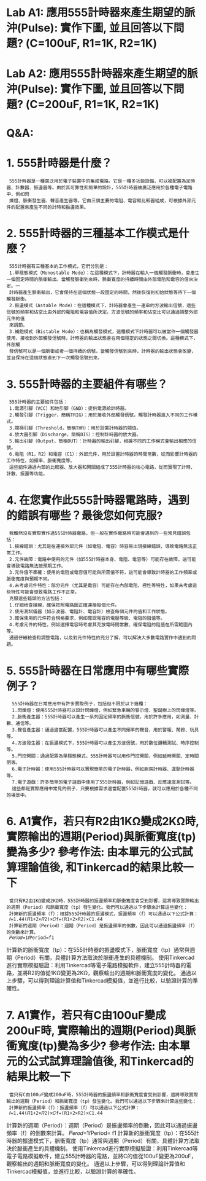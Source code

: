 # Lab A1: 應用555計時器來產生期望的脈沖(Pulse): 實作下圖, 並且回答以下問題? (C=100uF, R1=1K, R2=1K)

# Lab A2: 應用555計時器來產生期望的脈沖(Pulse): 實作下圖, 並且回答以下問題? (C=200uF, R1=1K, R2=1K)

# Q&A:

# 1. 555計時器是什麼？
     555計時器是一種廣泛用於電子裝置中的集成電路。它是一種多功能設備，可以被配置為定時器、計數器、振盪器等。由於其可靠性和簡單的設計，555計時器被廣泛應用於各種電子電路中，例如閃 
     爍燈、脈衝發生器、聲音產生器等。它由三個主要的電阻、電容和比較器組成，可根據外部元件的配置來產生不同的計時和振盪效果。
# 2. 555計時器的三種基本工作模式是什麼？
     555計時器有三種基本的工作模式，它們分別是：
     1.單穩態模式（Monostable Mode）：在這種模式下，計時器在輸入一個觸發脈衝時，會產生一個固定時間的脈衝輸出。當觸發脈衝到來時，脈衝寬度的持續時間由外部電阻和電容的值來決定。一 
     計時器產生脈衝輸出，它會保持在這個狀態一段固定的時間，然後恢復到初始狀態等待下一個觸發脈衝。
     2.振盪模式（Astable Mode）：在這種模式下，計時器會產生一連串的方波輸出信號，這些信號的頻率和佔空比由外部的電阻和電容值所決定。方波信號的頻率和佔空比可以通過調整外部元件的值 
     來調節。
     3.補飽模式（Bistable Mode）：也稱為觸發模式，這種模式下計時器可以被當作一個觸發器使用，接收到外部觸發信號時，計時器的輸出狀態會在兩個穩定的狀態之間切換。這種模式下，外部觸 
     發信號可以是一個脈衝或者一個持續的信號，當觸發信號到來時，計時器的輸出狀態會改變，並且保持在這個狀態直到下一次觸發信號到來。
# 3. 555計時器的主要組件有哪些？
     555計時器的主要組件包括：
     1.電源引腳（VCC）和地引腳（GND）：提供電源給計時器。
     2.觸發引腳（Trigger，簡稱TRIG）：用於接收外部觸發信號，觸發計時器進入不同的工作模式。
     3.閥極引腳（Threshold，簡稱THR）：用於設置計時器的閥值。
     4.放大器引腳（Discharge，簡稱DIS）：控制計時器的放大器。
     5.輸出引腳（Output，簡稱OUT）：計時器的輸出引腳，根據不同的工作模式會輸出相應的信號。
     6.電阻（R1，R2）和電容（C1）：外部元件，用於設置計時器的時間常數，從而影響計時器的工作特性，如頻率、脈衝寬度等。
     這些組件通過內部的比較器、放大器和開關組成了555計時器的核心電路，從而實現了計時、計數、振盪等功能。
# 4. 在您實作此555計時器電路時，遇到的錯誤有哪些？最後您如何克服?
     我雖然沒有實際實作過555計時器電路，但一般在實作電路時可能會遇到的一些常見錯誤包括：
     1.接線錯誤：尤其是在連接外部元件（如電阻、電容）時容易出現接線錯誤，導致電路無法正常工作。
     2.元件故障：電路中使用的元件（如555計時器本身、電阻、電容等）可能存在故障，這可能會導致電路無法按預期工作。
     3.元件值不準確：使用的電阻或電容值可能與所需值不符，這可能會導致計時器的工作頻率或脈衝寬度與預期不同。
     4.未考慮元件特性：部分元件（尤其是電容）可能存在內部電阻、極性等特性，如果未考慮這些特性可能會導致電路工作不正常。
     克服這些錯誤的方法包括：
     1.仔細檢查接線，確保按照電路圖正確連接每個元件。
     2.使用測試儀器（如示波器、電阻計、電容計）檢查每個元件的值和工作狀態。
     3.確保使用的元件符合規格要求，例如確認電容的電壓等級、電阻的阻值等。
     4.考慮元件的特性，例如選擇電容時考慮其充放電時間常數、確保電阻的阻值在所需範圍內等。
     通過仔細檢查和調整電路，以及對元件特性的充分了解，可以解決大多數電路實作中遇到的問題。
#  5. 555計時器在日常應用中有哪些實際例子？
      555計時器在日常應用中有許多實際例子，包括但不限於以下幾種：
      1.閃爍燈：使用555計時器可以設計閃爍燈，例如緊急車輛的警示燈、聖誕樹上的閃爍燈等。
      2.脈衝產生器：555計時器可以產生一系列固定頻率的脈衝信號，用於許多應用，如測量、計數、通信等。
      3.聲音產生器：通過適當配置，555計時器可以產生不同頻率的聲音，用於警報、鬧鈴、玩具等。
      4.方波發生器：在振盪模式下，555計時器可以產生方波信號，用於數位邏輯測試、時序控制等。
      5.門控開關：通過配置為單穩態模式，555計時器可以用作門控開關，例如延時開關、定時關閉等。
      6.電子計時器：使用555計時器可以實現簡單的電子計時器，例如廚房計時器、運動計時器等。
      7.電子遊戲：許多簡單的電子遊戲中使用了555計時器，例如記憶遊戲、反應速度測試等。
      這些都是實際應用中常見的例子，只要根據需求適當配置555計時器，就可以應用於各種不同的場景中。
# 6. A1實作，若只有R2由1KΩ變成2KΩ時, 實際輸出的週期(Period)與脈衝寬度(tp)變為多少? 參考作法: 由本單元的公式試算理論值後, 和Tinkercad的結果比較一下
     當只有R2由1KΩ變成2KΩ時，555計時器的振盪頻率和脈衝寬度會受到影響，這將導致實際輸出的週期（Period）和脈衝寬度（tp）發生變化。我們可以通過以下步驟來計算這些變化：
     計算新的振盪頻率（f）：根據555計時器的振盪模式，振盪頻率（f）可以通過以下公式計算：
     𝑓=1.44(𝑅1+2×𝑅2)×𝐶f=(R1+2×R2)×C1.44
     ​計算新的週期（Period）：週期（Period）是振盪頻率的倒數，因此可以通過振盪頻率（f）的倒數來計算。
     𝑃𝑒𝑟𝑖𝑜𝑑=1𝑓Period=f1
​     計算新的脈衝寬度（tp）：在555計時器的振盪模式下，脈衝寬度（tp）通常與週期（Period）有關，具體計算方法取決於脈衝產生的具體機制。
     使用Tinkercad進行實際模擬驗證：利用Tinkercad等電子電路模擬軟件，建立555計時器的電路，並將R2的值從1KΩ變更為2KΩ，觀察輸出的週期和脈衝寬度的變化。
     通過以上步驟，可以得到理論計算值和Tinkercad模擬值，並進行比較，以驗證計算的準確性。
# 7. A1實作，若只有C由100uF變成200uF時, 實際輸出的週期(Period)與脈衝寬度(tp)變為多少? 參考作法: 由本單元的公式試算理論值後, 和Tinkercad的結果比較一下
     當只有C由100uF變成200uF時，555計時器的振盪頻率和脈衝寬度會受到影響，這將導致實際輸出的週期（Period）和脈衝寬度（tp）發生變化。我們可以通過以下步驟來計算這些變化：
     計算新的振盪頻率（f）：振盪頻率（f）可以通過以下公式計算：
     𝑓=1.44(𝑅1+2×𝑅2)×𝐶f=(R1+2×R2)×C1.44
​     計算新的週期（Period）：週期（Period）是振盪頻率的倒數，因此可以通過振盪頻率（f）的倒數來計算。
     𝑃𝑒𝑟𝑜𝑑=1𝑓Period= f1
​     計算新的脈衝寬度（tp）：在555計時器的振盪模式下，脈衝寬度（tp）通常與週期（Period）有關，具體計算方法取決於脈衝產生的具體機制。
     使用Tinkercad進行實際模擬驗證：利用Tinkercad等電子電路模擬軟件，建立555計時器的電路，並將C的值從100uF變更為200uF，觀察輸出的週期和脈衝寬度的變化。
     通過以上步驟，可以得到理論計算值和Tinkercad模擬值，並進行比較，以驗證計算的準確性。




